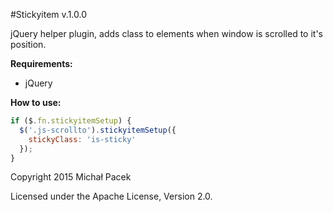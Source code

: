 #Stickyitem v.1.0.0

jQuery helper plugin, adds class to elements when window is scrolled to it's position.

**Requirements:**

* jQuery

**How to use:**

``` JavaScript
if ($.fn.stickyitemSetup) {
  $('.js-scrollto').stickyitemSetup({
    stickyClass: 'is-sticky'
  });
}
```

Copyright 2015 Michał Pacek

Licensed under the Apache License, Version 2.0.
